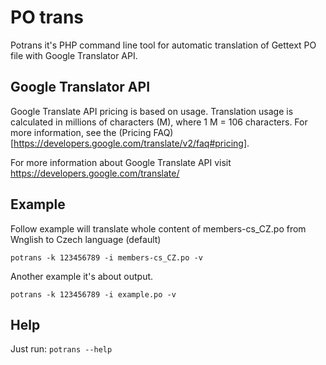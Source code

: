 # PO trans

Potrans it's PHP command line tool for automatic translation of Gettext PO file with Google Translator API.

## Google Translator API

Google Translate API pricing is based on usage. Translation usage is calculated in millions of
characters (M), where 1 M = 106 characters. For more information, see the (Pricing FAQ)[https://developers.google.com/translate/v2/faq#pricing].

For more information about Google Translate API visit https://developers.google.com/translate/

## Example

Follow example will translate whole content of members-cs_CZ.po from Wnglish to Czech language (default)

    potrans -k 123456789 -i members-cs_CZ.po -v

Another example it's about output.

    potrans -k 123456789 -i example.po -v

## Help

Just run: `potrans --help`
